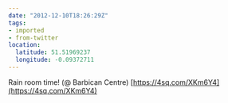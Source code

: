 ```yaml
---
date: "2012-12-10T18:26:29Z"
tags:
- imported
- from-twitter
location:
  latitude: 51.51969237
  longitude: -0.09372711
---
```

Rain room time! \(@ Barbican Centre) [https://4sq.com/XKm6Y4](https://4sq.com/XKm6Y4)
